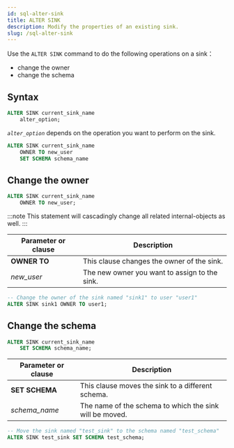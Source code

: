 ```yaml
---
id: sql-alter-sink
title: ALTER SINK
description: Modify the properties of an existing sink.
slug: /sql-alter-sink
---
```

<head>
  <link rel="canonical" href="https://docs.risingwave.com/docs/current/sql-alter-sink/" />
</head>

Use the `ALTER SINK` command to do the following operations on a sink：

+ change the owner
+ change the schema

## Syntax

```sql
ALTER SINK current_sink_name 
    alter_option;
```

*`alter_option`* depends on the operation you want to perform on the sink.

```sql
ALTER SINK current_sink_name
    OWNER TO new_user
    SET SCHEMA schema_name
```

## Change the owner

```sql title=Syntax
ALTER SINK current_sink_name
    OWNER TO new_user;
```

:::note
This statement will cascadingly change all related internal-objects as well.
:::

|Parameter or clause        | Description           |
|---------------------------|-----------------------|
|**OWNER TO**|This clause changes the owner of the sink.|
|*new_user*|The new owner you want to assign to the sink.|

```sql title=Example
-- Change the owner of the sink named "sink1" to user "user1"
ALTER SINK sink1 OWNER TO user1;
```

## Change the schema

```sql title=Syntax
ALTER SINK current_sink_name
    SET SCHEMA schema_name;
```

|Parameter or clause        | Description           |
|---------------------------|-----------------------|
|**SET SCHEMA**|This clause moves the sink to a different schema.|
|*schema_name*|The name of the schema to which the sink will be moved.|

```sql title=Example
-- Move the sink named "test_sink" to the schema named "test_schema"
ALTER SINK test_sink SET SCHEMA test_schema;
```
